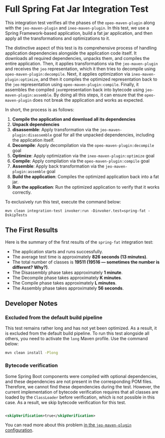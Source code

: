 # Full Spring Fat Jar Integration Test

This integration test verifies all the phases of the `opeo-maven-plugin` along
with the `jeo-maven-plugin` and `ineo-maven-plugin`. In this test, we use a
Spring Framework-based application, build a fat jar application, and then apply
all the transformations and optimizations to it.

The distinctive aspect of this test is its comprehensive process of handling
application dependencies alongside the application code itself. It downloads all
required dependencies, unpacks them, and compiles the entire application. Then,
it applies transformations via the `jeo-maven-plugin` and receives the `jeo`
representation, which it then tries to decompile
using `opeo-maven-plugin:decompile`. Next, it applies optimization via
`ineo-maven-plugin:optimize`, and then it compiles the optimized representation
back to the `jeo` representation using `opeo-maven-plugin:compile`. Finally, it
assembles the compiled `jeo`representation back into bytecode using
`jeo-maven-plugin:assemble`. By doing all this steps, it can ensure that
the `opeo-maven-plugin` does not break the application and works as expected.

In short, the process is as follows:

1. **Compile the application and download all its dependencies**
2. **Unpack dependencies**
3. **disassemble**: Apply transformation via the `jeo-maven-plugin:disassemble`
   goal for all the unpacked dependencies, including the application itself.
4. **Decompile**: Apply decompilation via the `opeo-maven-plugin:decompile` goal
5. **Optimize**: Apply optimization via the `ineo-maven-plugin:optimize` goal
6. **Compile**: Apply compilation via the `opeo-maven-plugin:compile` goal
7. **Assemble**: Apply back transformation via the `jeo-maven-plugin:assemble`
   goal
8. **Build the application**: Compiles the optimized application back into a
   fat jar.
9. **Run the application**: Run the optimized application to verify that it
   works correctly.

To exclusively run this test, execute the command below:

```shell
mvn clean integration-test invoker:run -Dinvoker.test=spring-fat -DskipTests 
```

## The First Results

Here is the summary of the first results of the `spring-fat` integration test:

- The application starts and runs successfully.
- The average test time is approximately **826 seconds (13 minutes)**.
- The total number of classes is **19511 (19516 — sometimes the number is
  different? Why?)**.
- The Disassembly phase takes approximately **1 minute**.
- The Decompile phase takes approximately **K minutes**.
- The Compile phase takes approximately **L minutes**.
- The Assembly phase takes approximately **56 seconds**.

## Developer Notes

### Excluded from the default build pipeline

This test remains rather long and has not yet been optimized. As a result, it
is excluded from the default build pipeline. To run this test alongside all
others, you need to activate the `long` Maven profile. Use the command below:

```bash
mvn clean install -Plong
```

### Bytecode verification

Some Spring Boot components were compiled with optional dependencies, and these
dependencies are not present in the corresponding POM files. Therefore, we
cannot find these dependencies during the test. However, the current
implementation of bytecode verification requires that all classes are loaded by
the `ClassLoader` before verification, which is not possible in this case. As a
result, we skip bytecode verification for this test.

```xml

<skipVerification>true</skipVerification>
```

You can read more about this problem [in
the `jeo-maven-plugin` configuration](https://github.com/objectionary/jeo-maven-plugin/tree/master/src/it/spring-fat#bytecode-verification).


